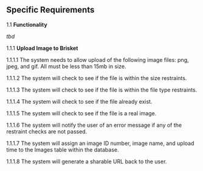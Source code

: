 ## Specific Requirements

1.1 __Functionality__

  _tbd_

1.1.1  __Upload Image to Brisket__


1.1.1.1	The system needs to allow upload of the following image files: png, jpeg, and gif. All must be less than 15mb in size.

1.1.1.2	The system will check to see if the file is within the size restraints.

1.1.1.3	The system will check to see if the file is within the file type restraints.

1.1.1.4	The system will check to see if the file already exist.

1.1.1.5	The system will check to see if the file is a real image.

1.1.1.6	The system will notify the user of an error message if any of the restraint checks are not passed.

1.1.1.7	The system will assign an image ID number, image name, and upload time to the Images table within the database.

1.1.1.8	The system will generate a sharable URL back to the user.
